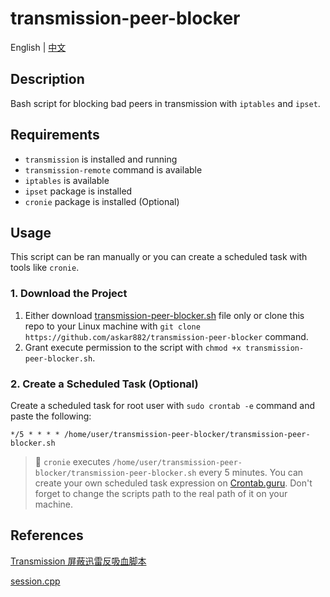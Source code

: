 # transmission-peer-blocker

English | [中文](README_cn.md)

## Description

Bash script for blocking bad peers in transmission with `iptables` and `ipset`.

## Requirements

- `transmission` is installed and running
- `transmission-remote` command is available
- `iptables` is available
- `ipset` package is installed
- `cronie` package is installed (Optional)

## Usage

This script can be ran manually or you can create a scheduled task with tools like `cronie`.

### 1. Download the Project

1. Either download [transmission-peer-blocker.sh](https://github.com/askar882/transmission-peer-blocker/raw/master/transmission-peer-blocker.sh) file only or clone this repo to your Linux machine with `git clone https://github.com/askar882/transmission-peer-blocker` command.
2. Grant execute permission to the script with `chmod +x transmission-peer-blocker.sh`.

### 2. Create a Scheduled Task (Optional)

Create a scheduled task for root user with `sudo crontab -e` command and paste the following:

```crontab
*/5 * * * * /home/user/transmission-peer-blocker/transmission-peer-blocker.sh
```

> :memo: `cronie` executes `/home/user/transmission-peer-blocker/transmission-peer-blocker.sh` every 5 minutes. You can create your own scheduled task expression on [Crontab.guru](https://crontab.guru/). Don't forget to change the scripts path to the real path of it on your machine.

## References

[Transmission 屏蔽迅雷反吸血脚本](https://zhuanlan.zhihu.com/p/158711236)

[session.cpp](https://github.com/c0re100/qBittorrent-Enhanced-Edition/blob/v4_2_x/src/base/bittorrent/session.cpp#L2212)
